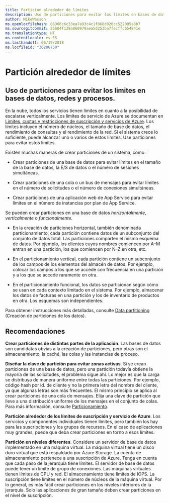 ```yaml
---
title: Partición alrededor de límites
description: Uso de particiones para evitar los limites en bases de datos, redes y procesos.
author: MikeWasson
ms.openlocfilehash: 86306c6c33ea7a93c4c1f868d820cc522095a8b7
ms.sourcegitcommit: 26b04f138a860979aea5d253ba7fecffc654841e
ms.translationtype: HT
ms.contentlocale: es-ES
ms.lasthandoff: 06/19/2018
ms.locfileid: "36206750"
---
```

# <a name="partition-around-limits"></a>Partición alrededor de límites

## <a name="use-partitioning-to-work-around-database-network-and-compute-limits"></a>Uso de particiones para evitar los limites en bases de datos, redes y procesos.

En la nube, todos los servicios tienen límites en cuanto a la posibilidad de escalarse verticalmente. Los límites de servicio de Azure se documentan en [Límites, cuotas y restricciones de suscripción y servicios de Azure][azure-limits]. Los límites incluyen el número de núcleos, el tamaño de base de datos, el rendimiento de consultas y el rendimiento de la red. Si el sistema crece lo suficiente, puede alcanzar uno o varios de estos límites. Use particiones para evitar estos límites.

Existen muchas maneras de crear particiones de un sistema, como:

- Crear particiones de una base de datos para evitar límites en el tamaño de la base de datos, la E/S de datos o el número de sesiones simultáneas.

- Crear particiones de una cola o un bus de mensajes para evitar límites en el número de solicitudes o el número de conexiones simultáneas.

- Crear particiones de una aplicación web de App Service para evitar límites en el número de instancias por plan de App Service. 

Se pueden crear particiones en una base de datos *horizontalmente*, *verticalmente* o *funcionalmente*.

- En la creación de particiones horizontal, también denominada particionamiento, cada partición contiene datos de un subconjunto del conjunto de datos total. Las particiones comparten el mismo esquema de datos. Por ejemplo, los clientes cuyos nombres comiencen por A&ndash;M entran en una partición, los que comiencen por N&ndash;Z en otra, etc.

- En el particionamiento vertical, cada partición contiene un subconjunto de los campos de los elementos del almacén de datos. Por ejemplo, colocar los campos a los que se accede con frecuencia en una partición y a los que se accede raramente en otra.

- En el particionamiento funcional, los datos se particionan según cómo se usan en cada contexto limitado en el sistema. Por ejemplo, almacenar los datos de facturas en una partición y los de inventario de productos en otra. Los esquemas son independientes.

Para obtener instrucciones más detalladas, consulte [Data partitioning][data-partitioning-guidance] (Creación de particiones de los datos).

## <a name="recommendations"></a>Recomendaciones

**Crear particiones de distintas partes de la aplicación**. Las bases de datos son candidatas obvias a la creación de particiones, pero otras son el almacenamiento, la caché, las colas y las instancias de proceso.

**Diseñar la clave de partición para evitar zonas activas**. Si se crean particiones de una base de datos, pero una partición todavía obtiene la mayoría de las solicitudes, el problema sigue ahí. Lo mejor es que la carga se distribuya de manera uniforme entre todas las particiones. Por ejemplo, código hash por id. de cliente y no la primera letra del nombre del cliente, ya que algunas letras son más frecuentes. El mismo principio se aplica al crear particiones de una cola de mensajes. Elija una clave de partición que lleve a una distribución uniforme de los mensajes en el conjunto de colas. Para más información, consulte [Particionamiento][sharding].

**Partición alrededor de los límites de suscripción y servicio de Azure**. Los servicios y componentes individuales tienen límites, pero también los hay para las suscripciones y los grupos de recursos. En el caso de aplicaciones muy grandes, puede que deba crear particiones en torno a esos límites.  

**Partición en niveles diferentes**. Considere un servidor de base de datos implementado en una máquina virtual. La máquina virtual tiene un disco duro virtual que está respaldado por Azure Storage. La cuenta de almacenamiento pertenece a una suscripción de Azure. Tenga en cuenta que cada paso de la jerarquía tiene límites. El servidor de base de datos puede tener un límite de grupo de conexiones. Las máquinas virtuales tienen límites de CPU y red. El almacenamiento tiene límites de IOPS. La suscripción tiene límites en el número de núcleos de la máquina virtual. Por lo general, es más fácil crear particiones en los niveles inferiores de la jerarquía. Solo las aplicaciones de gran tamaño deben crear particiones en el nivel de suscripción. 

<!-- links -->

[azure-limits]: /azure/azure-subscription-service-limits
[data-partitioning-guidance]: ../../best-practices/data-partitioning.md
[sharding]: ../../patterns/sharding.md

 